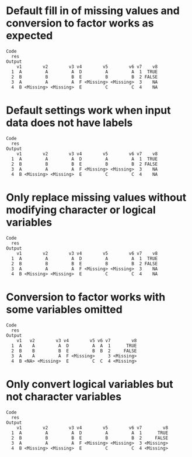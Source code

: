 # Default fill in of missing values and conversion to factor works as expected

    Code
      res
    Output
        v1        v2        v3 v4        v5        v6 v7    v8
      1  A         A         A  D         A         A  1  TRUE
      2  B         B         B  E         B         B  2 FALSE
      3  A         A         A  F <Missing> <Missing>  3    NA
      4  B <Missing> <Missing>  E         C         C  4    NA

# Default settings work when input data does not have labels

    Code
      res
    Output
        v1        v2        v3 v4        v5        v6 v7    v8
      1  A         A         A  D         A         A  1  TRUE
      2  B         B         B  E         B         B  2 FALSE
      3  A         A         A  F <Missing> <Missing>  3    NA
      4  B <Missing> <Missing>  E         C         C  4    NA

# Only replace missing values without modifying character or logical variables

    Code
      res
    Output
        v1        v2        v3 v4        v5        v6 v7    v8
      1  A         A         A  D         A         A  1  TRUE
      2  B         B         B  E         B         B  2 FALSE
      3  A         A         A  F <Missing> <Missing>  3    NA
      4  B <Missing> <Missing>  E         C         C  4    NA

# Conversion to factor works with some variables omitted

    Code
      res
    Output
        v1   v2        v3 v4        v5 v6 v7        v8
      1  A    A         A  D         A  A  1      TRUE
      2  B    B         B  E         B  B  2     FALSE
      3  A    A         A  F <Missing>     3 <Missing>
      4  B <NA> <Missing>  E         C  C  4 <Missing>

# Only convert logical variables but not character variables

    Code
      res
    Output
        v1        v2        v3 v4        v5        v6 v7        v8
      1  A         A         A  D         A         A  1      TRUE
      2  B         B         B  E         B         B  2     FALSE
      3  A         A         A  F <Missing> <Missing>  3 <Missing>
      4  B <Missing> <Missing>  E         C         C  4 <Missing>

